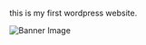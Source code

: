 this is my first wordpress website.


<img src="https://github.com/eras1999/eras1999/blob/main/bannerera2.PN" alt="Banner Image">
